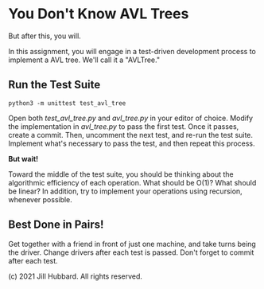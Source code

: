 # You Don't Know AVL Trees

But after this, you will.

In this assignment, you will engage in a test-driven development process to implement a AVL tree. We'll call it a "AVLTree."

## Run the Test Suite

`python3 -m unittest test_avl_tree`

Open both *test_avl_tree.py* and *avl_tree.py* in your editor of choice. Modify the implementation in *avl_tree.py* to pass the first test. Once it passes, create a commit. Then, uncomment the next test, and re-run the test suite. Implement what's necessary to pass the test, and then repeat this process.

**But wait!**

Toward the middle of the test suite, you should be thinking about the algorithmic efficiency of each operation. What should be O(1)? What should be linear? In addition, try to implement your operations using recursion, whenever possible.

## Best Done in Pairs!

Get together with a friend in front of just one machine, and take turns being the driver. Change drivers after each test is passed. Don't forget to commit after each test.

(c) 2021 Jill Hubbard. All rights reserved.
